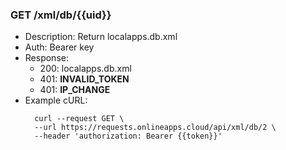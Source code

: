 ### GET /xml/db/{{uid}}
- Description: Return localapps.db.xml
- Auth: Bearer key
- Response:
    - 200: localapps.db.xml
    - 401: **INVALID_TOKEN**
    - 401: **IP_CHANGE**
- Example cURL:
  ```
    curl --request GET \
    --url https://requests.onlineapps.cloud/api/xml/db/2 \
    --header 'authorization: Bearer {{token}}'
